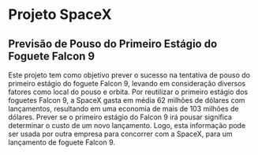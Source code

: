 # Projeto SpaceX

## Previsão de Pouso do Primeiro Estágio do Foguete Falcon 9

Este projeto tem como objetivo prever o sucesso na tentativa de pouso do primeiro estágio do foguete Falcon 9, levando em consideração diversos fatores como local do pouso e orbita. Por reutilizar o primeiro estágio dos foguetes Falcon 9, a SpaceX gasta em média 62 milhões de dólares com lançamentos, resultando em uma economia de mais de 103 milhões de dólares. Prever se o primeiro estágio do Falcon 9 irá pousar significa determinar o custo de um novo lançamento. Logo, esta informação pode ser usada por outra empresa para concorrer com a SpaceX, para um lançamento de foguete Falcon 9.

